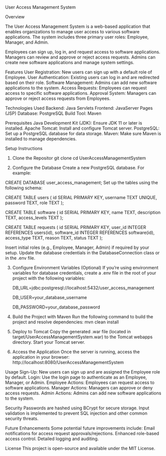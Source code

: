 User Access Management System

Overview

The User Access Management System is a web-based application that enables organizations to manage user access to various software applications. The system includes three primary user roles: Employee, Manager, and Admin.

Employees can sign up, log in, and request access to software applications.
Managers can review and approve or reject access requests.
Admins can create new software applications and manage system settings.

Features
User Registration: New users can sign up with a default role of Employee.
User Authentication: Existing users can log in and are redirected based on their role.
Software Management: Admins can add new software applications to the system.
Access Requests: Employees can request access to specific software applications.
Approval System: Managers can approve or reject access requests from Employees.

Technologies Used
Backend: Java Servlets
Frontend: JavaServer Pages (JSP)
Database: PostgreSQL
Build Tool: Maven

Prerequisites
Java Development Kit (JDK): Ensure JDK 11 or later is installed.
Apache Tomcat: Install and configure Tomcat server.
PostgreSQL: Set up a PostgreSQL database for data storage.
Maven: Make sure Maven is installed to manage dependencies.

Setup Instructions

1. Clone the Repositor
   git clone <repository-URL>
   cd UserAccessManagementSystem

2. Configure the Database
   Create a new PostgreSQL database. For example:

CREATE DATABASE user_access_management;
Set up the tables using the following schema:

CREATE TABLE users (
id SERIAL PRIMARY KEY,
username TEXT UNIQUE,
password TEXT,
role TEXT
);

CREATE TABLE software (
id SERIAL PRIMARY KEY,
name TEXT,
description TEXT,
access_levels TEXT
);

CREATE TABLE requests (
id SERIAL PRIMARY KEY,
user_id INTEGER REFERENCES users(id),
software_id INTEGER REFERENCES software(id),
access_type TEXT,
reason TEXT,
status TEXT
);

Insert initial roles (e.g., Employee, Manager, Admin) if required by your setup.
Update the database credentials in the DatabaseConnection class or in the .env file.

3. Configure Environment Variables (Optional)
   If you’re using environment variables for database credentials, create a .env file in the root of your project with the following variables:
   
   DB_URL=jdbc:postgresql://localhost:5432/user_access_management
   
   DB_USER=your_database_username
   
   DB_PASSWORD=your_database_password

5. Build the Project with Maven
   Run the following command to build the project and resolve dependencies:
   mvn clean install

6. Deploy to Tomcat
   Copy the generated .war file (located in target/UserAccessManagementSystem.war) to the Tomcat webapps directory.
   Start your Tomcat server.

7. Access the Application
   Once the server is running, access the application in your browser:
   http://localhost:8080/UserAccessManagementSystem

Usage
Sign-Up: New users can sign up and are assigned the Employee role by default.
Login: Use the login page to authenticate as an Employee, Manager, or Admin.
Employee Actions: Employees can request access to software applications.
Manager Actions: Managers can approve or deny access requests.
Admin Actions: Admins can add new software applications to the system.

Security
Passwords are hashed using BCrypt for secure storage.
Input validation is implemented to prevent SQL injection and other common security threats.

Future Enhancements
Some potential future improvements include:
Email notifications for access request approvals/rejections.
Enhanced role-based access control.
Detailed logging and auditing.

License
This project is open-source and available under the MIT License.
